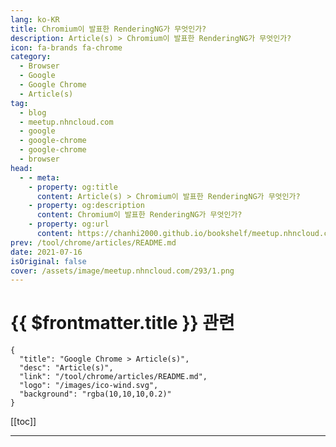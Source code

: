 ```yaml
---
lang: ko-KR
title: Chromium이 발표한 RenderingNG가 무엇인가?
description: Article(s) > Chromium이 발표한 RenderingNG가 무엇인가?
icon: fa-brands fa-chrome
category:
  - Browser
  - Google
  - Google Chrome
  - Article(s)
tag: 
  - blog
  - meetup.nhncloud.com
  - google
  - google-chrome
  - google-chrome
  - browser
head:
  - - meta:
    - property: og:title
      content: Article(s) > Chromium이 발표한 RenderingNG가 무엇인가?
    - property: og:description
      content: Chromium이 발표한 RenderingNG가 무엇인가?
    - property: og:url
      content: https://chanhi2000.github.io/bookshelf/meetup.nhncloud.com/293.html
prev: /tool/chrome/articles/README.md
date: 2021-07-16
isOriginal: false
cover: /assets/image/meetup.nhncloud.com/293/1.png
---
```


# {{ $frontmatter.title }} 관련

```component VPCard
{
  "title": "Google Chrome > Article(s)",
  "desc": "Article(s)",
  "link": "/tool/chrome/articles/README.md",
  "logo": "/images/ico-wind.svg",
  "background": "rgba(10,10,10,0.2)"
}
```

[[toc]]

---

<SiteInfo
  name="Chromium이 발표한 RenderingNG가 무엇인가? | NHN Cloud Meetup"
  desc="Chromium이 발표한 RenderingNG가 무엇인가?"
  url="https://meetup.nhncloud.com/posts/293"
  logo="https://meetup.nhncloud.com/resources/img/favicon.ico"
  preview="/assets/image/meetup.nhncloud.com/293/1.png"/>

<!-- TODO: 작성 -->
